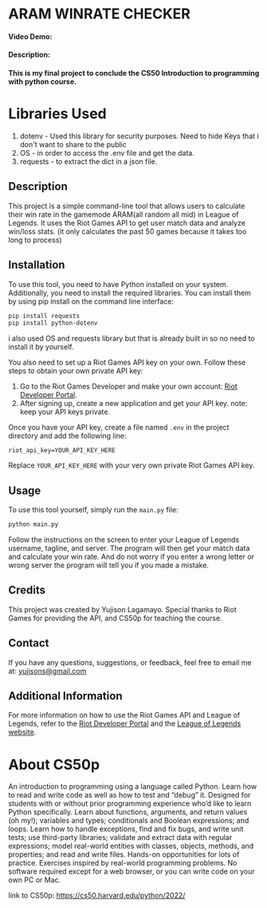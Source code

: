  # ARAM WINRATE CHECKER
#### Video Demo:  <URL HERE>
#### Description:
#### This is my final project to conclude the CS50 Introduction to programming with python course.

# Libraries Used
1. dotenv - Used this library for security purposes. Need to hide Keys that i don't want to share to the public
2. OS - in order to access the .env file and get the data.
3. requests - to extract the dict in a json file. 

## Description

This project is a simple command-line tool that allows users to calculate their win rate in the gamemode ARAM(all random all mid) in League of Legends. It uses the Riot Games API to get user match data and analyze win/loss stats. (it only calculates the past 50 games because it takes too long to process)

## Installation
To use this tool, you need to have Python installed on your system. Additionally, you need to install the required libraries. You can install them by using pip install on the command line interface:

```bash
pip install requests
pip install python-dotenv
```

i also used OS and requests library but that is already built in so no need to install it by yourself.

You also need to set up a Riot Games API key on your own. Follow these steps to obtain your own private API key:

1. Go to the Riot Games Developer and make your own account: [Riot Developer Portal](https://developer.riotgames.com/).
2. After signing up, create a new application and get your API key. 
note: keep your API keys private.

Once you have your API key, create a file named `.env` in the project directory and add the following line:

```
riot_api_key=YOUR_API_KEY_HERE
```

Replace `YOUR_API_KEY_HERE` with your very own private Riot Games API key.

## Usage

To use this tool yourself, simply run the `main.py` file:

```bash
python main.py
```

Follow the instructions on the screen to enter your League of Legends username, tagline, and server. The program will then get your match data and calculate your win rate. And do not worry if you enter a wrong letter or wrong server the program will tell you if you made a mistake.

## Credits

This project was created by Yujison Lagamayo. Special thanks to Riot Games for providing the API, and CS50p for teaching the course.

## Contact

If you have any questions, suggestions, or feedback, feel free to email me at: yujisons@gmail.com 

## Additional Information

For more information on how to use the Riot Games API and League of Legends, refer to the [Riot Developer Portal](https://developer.riotgames.com/) and the [League of Legends website](https://www.leagueoflegends.com/en-ph/). 

# About CS50p 

An introduction to programming using a language called Python. Learn how to read and write code as well as how to test and “debug” it. Designed for students with or without prior programming experience who’d like to learn Python specifically. Learn about functions, arguments, and return values (oh my!); variables and types; conditionals and Boolean expressions; and loops. Learn how to handle exceptions, find and fix bugs, and write unit tests; use third-party libraries; validate and extract data with regular expressions; model real-world entities with classes, objects, methods, and properties; and read and write files. Hands-on opportunities for lots of practice. Exercises inspired by real-world programming problems. No software required except for a web browser, or you can write code on your own PC or Mac.

link to CS50p: https://cs50.harvard.edu/python/2022/ 






